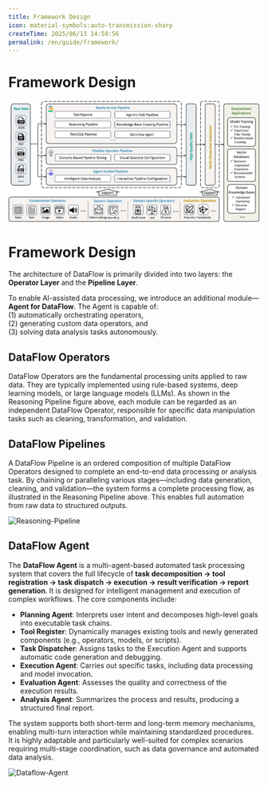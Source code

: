 ```yaml
---
title: Framework Design  
icon: material-symbols:auto-transmission-sharp
createTime: 2025/06/13 14:59:56  
permalink: /en/guide/framework/  
---  
```

# Framework Design  

![Dataflow-Framework](/dataflow_framework.jpg)

# Framework Design

The architecture of DataFlow is primarily divided into two layers: the **Operator Layer** and the **Pipeline Layer**.

To enable AI-assisted data processing, we introduce an additional module—**Agent for DataFlow**. The Agent is capable of:  
(1) automatically orchestrating operators,  
(2) generating custom data operators, and  
(3) solving data analysis tasks autonomously.

## DataFlow Operators

DataFlow Operators are the fundamental processing units applied to raw data. They are typically implemented using rule-based systems, deep learning models, or large language models (LLMs). As shown in the Reasoning Pipeline figure above, each module can be regarded as an independent DataFlow Operator, responsible for specific data manipulation tasks such as cleaning, transformation, and validation.

## DataFlow Pipelines

A DataFlow Pipeline is an ordered composition of multiple DataFlow Operators designed to complete an end-to-end data processing or analysis task. By chaining or paralleling various stages—including data generation, cleaning, and validation—the system forms a complete processing flow, as illustrated in the Reasoning Pipeline above. This enables full automation from raw data to structured outputs.

![Reasoning-Pipeline](/Reasoning_Pipeline.jpg)

## DataFlow Agent

The **DataFlow Agent** is a multi-agent-based automated task processing system that covers the full lifecycle of **task decomposition → tool registration → task dispatch → execution → result verification → report generation**. It is designed for intelligent management and execution of complex workflows. The core components include:

- **Planning Agent**: Interprets user intent and decomposes high-level goals into executable task chains.
- **Tool Register**: Dynamically manages existing tools and newly generated components (e.g., operators, models, or scripts).
- **Task Dispatcher**: Assigns tasks to the Execution Agent and supports automatic code generation and debugging.
- **Execution Agent**: Carries out specific tasks, including data processing and model invocation.
- **Evaluation Agent**: Assesses the quality and correctness of the execution results.
- **Analysis Agent**: Summarizes the process and results, producing a structured final report.

The system supports both short-term and long-term memory mechanisms, enabling multi-turn interaction while maintaining standardized procedures. It is highly adaptable and particularly well-suited for complex scenarios requiring multi-stage coordination, such as data governance and automated data analysis.

![Dataflow-Agent](/agent.png)
